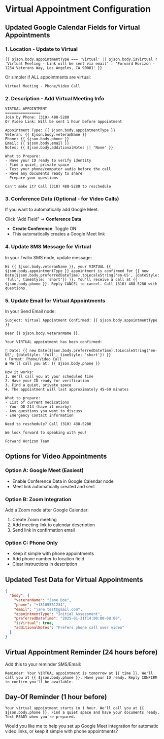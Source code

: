 # Virtual Appointment Configuration

## Updated Google Calendar Fields for Virtual Appointments

### 1. **Location** - Update to Virtual
```
{{ $json.body.appointmentType === 'Virtual' || $json.body.isVirtual ? 'Virtual Meeting - Link will be sent via email' : 'Forward Horizon - 1234 Veterans Way, Los Angeles, CA 90001' }}
```

Or simpler if ALL appointments are virtual:
```
Virtual Meeting - Phone/Video Call
```

### 2. **Description** - Add Virtual Meeting Info
```
VIRTUAL APPOINTMENT
================
Join by Phone: (310) 488-5280
Or Video Link: Will be sent 1 hour before appointment

Appointment Type: {{ $json.body.appointmentType }}
Veteran: {{ $json.body.veteranName }}
Phone: {{ $json.body.phone }}
Email: {{ $json.body.email }}
Notes: {{ $json.body.additionalNotes || 'None' }}

What to Prepare:
- Have your ID ready to verify identity
- Find a quiet, private space
- Test your phone/computer audio before the call
- Have any documents ready to share
- Prepare your questions

Can't make it? Call (310) 488-5280 to reschedule
```

### 3. **Conference Data** (Optional - for Video Calls)
If you want to automatically add Google Meet:

Click "Add Field" → **Conference Data**
- **Create Conference**: Toggle ON
- This automatically creates a Google Meet link

### 4. **Update SMS Message for Virtual**
In your Twilio SMS node, update message:
```
Hi {{ $json.body.veteranName }}, your VIRTUAL {{ $json.body.appointmentType }} appointment is confirmed for {{ new Date($json.body.preferredDateTime).toLocaleString('en-US', {dateStyle: 'full', timeStyle: 'short'}) }}. You'll receive a call at {{ $json.body.phone }}. Reply CANCEL to cancel. Call (310) 488-5280 with questions.
```

### 5. **Update Email for Virtual Appointments**
In your Send Email node:
```
Subject: Virtual Appointment Confirmed: {{ $json.body.appointmentType }}

Dear {{ $json.body.veteranName }},

Your VIRTUAL appointment has been confirmed:

📅 Date: {{ new Date($json.body.preferredDateTime).toLocaleString('en-US', {dateStyle: 'full', timeStyle: 'short'}) }}
📞 Format: Phone/Video Call
☎️ We'll call you at: {{ $json.body.phone }}

How it works:
1. We'll call you at your scheduled time
2. Have your ID ready for verification
3. Find a quiet, private space
4. The appointment will last approximately 45-60 minutes

What to prepare:
- List of current medications
- Your DD-214 (have it nearby)
- Any questions you want to discuss
- Emergency contact information

Need to reschedule? Call (310) 488-5280

We look forward to speaking with you!

Forward Horizon Team
```

## Options for Video Appointments

### Option A: Google Meet (Easiest)
- Enable Conference Data in Google Calendar node
- Meet link automatically created and sent

### Option B: Zoom Integration
Add a Zoom node after Google Calendar:
1. Create Zoom meeting
2. Add meeting link to calendar description
3. Send link in confirmation email

### Option C: Phone Only
- Keep it simple with phone appointments
- Add phone number to location field
- Clear instructions in description

## Updated Test Data for Virtual Appointments
```json
{
  "body": {
    "veteranName": "Jane Doe",
    "phone": "+13105551234",
    "email": "jane.test@gmail.com",
    "appointmentType": "Initial Assessment",
    "preferredDateTime": "2025-01-31T14:00:00-08:00",
    "isVirtual": true,
    "additionalNotes": "Prefers phone call over video"
  }
}
```

## Virtual Appointment Reminder (24 hours before)
Add this to your reminder SMS/Email:
```
Reminder: Your VIRTUAL appointment is tomorrow at {{ time }}. We'll call you at {{ $json.body.phone }}. Have your ID ready. Reply CONFIRM to confirm you'll be available.
```

## Day-Of Reminder (1 hour before)
```
Your virtual appointment starts in 1 hour. We'll call you at {{ $json.body.phone }}. Find a quiet space and have your documents ready. Text READY when you're prepared.
```

Would you like me to help you set up Google Meet integration for automatic video links, or keep it simple with phone appointments?